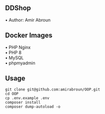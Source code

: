 ## DDShop

•	Author: Amir Abroun <br>

## Docker Images 
•	PHP Nginx  <br>
•	PHP 8  <br>
•	MySQL <br>
•	phpmyadmin <br>

## Usage <br>
```
git clone git@github.com:amirabroun/OOP.git
cd OOP
cp .env.example .env
composer install
composer dump-autoload -o
```
